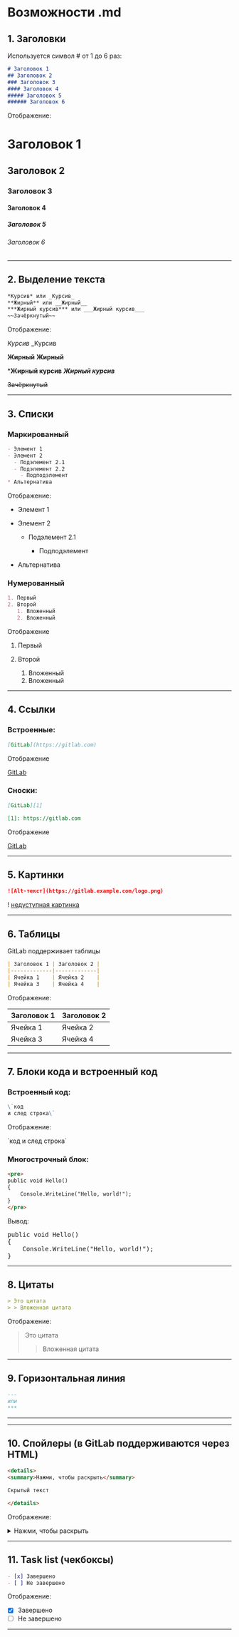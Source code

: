 # Возможности .md

## 1. Заголовки

Используется символ # от 1 до 6 раз:

```md
# Заголовок 1
## Заголовок 2
### Заголовок 3
#### Заголовок 4
##### Заголовок 5
###### Заголовок 6
```

Отображение:

# Заголовок 1

## Заголовок 2

### Заголовок 3

#### Заголовок 4

##### Заголовок 5

###### Заголовок 6

---

## 2. Выделение текста

```md
*Курсив* или _Курсив_
**Жирный** или __Жирный__
***Жирный курсив*** или ___Жирный курсив___
~~Зачёркнутый~~
```

Отображение:

*Курсив*   _Курсив

**Жирный**   __Жирный__

***Жирный курсив**    ___Жирный курсив___

~~Зачёркнутый~~

---

## 3. Списки

### Маркированный

```md
- Элемент 1
- Элемент 2
  - Подэлемент 2.1
  - Подэлемент 2.2
    - Подподэлемент
* Альтернатива
```

Отображение:

- Элемент 1
- Элемент 2

  - Подэлемент 2.1

    - Подподэлемент

* Альтернатива

### Нумерованный

```md
1. Первый
2. Второй
   1. Вложенный
   2. Вложенный
```

Отображение

1. Первый
2. Второй

   1. Вложенный
   2. Вложенный

---

## 4. Ссылки

### Встроенные:

```md
[GitLab](https://gitlab.com)
```

Отображение

[GitLab](https://gitlab.com)

### Сноски:

```md
[GitLab][1]

[1]: https://gitlab.com
```
Отображение

[GitLab][1]

[1]: https://gitlab.com

---

## 5. Картинки

```md
![Alt-текст](https://gitlab.example.com/logo.png)
```

! [недуступная картинка](https://gitlab.example.com/logo.png)

---


## 6. Таблицы

GitLab поддерживает таблицы 

```md
| Заголовок 1 | Заголовок 2 |
|-------------|-------------|
| Ячейка 1    | Ячейка 2    |
| Ячейка 3    | Ячейка 4    |
```

Отображение:

| Заголовок 1 | Заголовок 2 |
| ----------- | ----------- |
| Ячейка 1    | Ячейка 2    |
| Ячейка 3    | Ячейка 4    |

---

## 7. Блоки кода и встроенный код

### Встроенный код:

```md
\`код
и след строка\`
```

Отображение:

\`код
и след строка\`

### Многострочный блок:

```md
<pre>
public void Hello()
{
    Console.WriteLine("Hello, world!");
}
</pre>
```
Вывод:

<pre>
public void Hello()
{
    Console.WriteLine("Hello, world!");
}
</pre>


---

## 8. Цитаты
```md
> Это цитата
> > Вложенная цитата
```

Отображение:

> Это цитата
> > Вложенная цитата

---

## 9. Горизонтальная линия

```md
---
или
***
```
***
---

## 10. Спойлеры (в GitLab поддерживаются через HTML)

```md
<details>
<summary>Нажми, чтобы раскрыть</summary>

Скрытый текст

</details>
```

Отображение:

<details>
<summary>Нажми, чтобы раскрыть</summary>

Скрытый текст

</details>

---

## 11. Task list (чекбоксы)

```md
- [x] Завершено
- [ ] Не завершено
```

Отображение:

* [x] Завершено
* [ ] Не завершено

---


